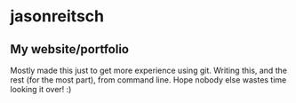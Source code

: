 # jasonreitsch

## My website/portfolio
Mostly made this just to get more experience using git.
Writing this, and the rest (for the most part), from command line.
Hope nobody else wastes time looking it over! :)
